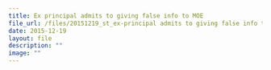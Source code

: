 ```yaml
---
title: Ex principal admits to giving false info to MOE
file_url: /files/20151219_st_ex-principal admits to giving false info to moe v2.pdf
date: 2015-12-19
layout: file
description: ""
image: ""
---
```


